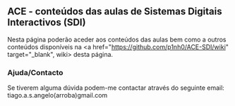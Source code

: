 ## ACE - conteúdos das aulas de Sistemas Digitais Interactivos (SDI)
Nesta página poderão aceder aos conteúdos das aulas bem como a outros conteúdos disponíveis na <a href="https://github.com/p1nh0/ACE-SDI/wiki" target="_blank", wiki> desta página.


### Ajuda/Contacto
Se tiverem alguma dúvida podem-me contactar através do seguinte email: tiago.a.s.angelo(arroba)gmail.com